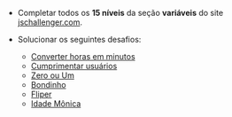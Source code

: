 - Completar todos os **15 níveis** da seção **variáveis** do site [jschallenger.com](https://jschallenger.com/javascript-basics/variables/).

- Solucionar os seguintes desafios:
  - [Converter horas em minutos](https://app.programiz.pro/community-challenges/preview/javascript-convert-hours-into-minutes/info)
  - [Cumprimentar usuários](https://app.programiz.pro/community-challenges/preview/javascript-international-greetings/info)
  - [Zero ou Um](https://neps.academy/br/exercise/88)
  - [Bondinho](https://neps.academy/br/exercise/13)
  - [Fliper](https://neps.academy/br/exercise/87)
  - [Idade Mônica](https://neps.academy/br/exercise/463)
